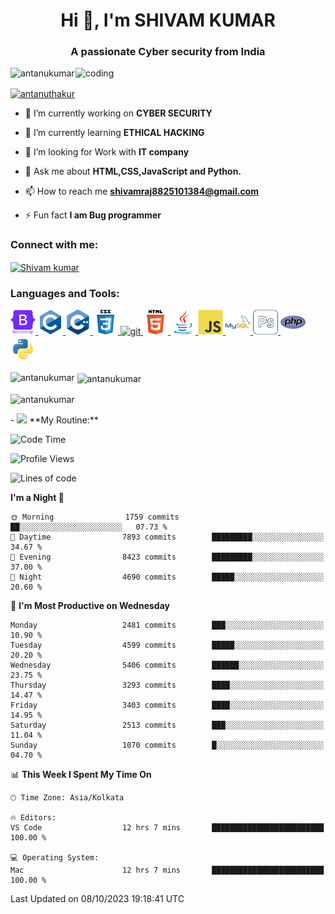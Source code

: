 


<h1 align="center">Hi 👋, I'm SHIVAM KUMAR</h1>
<h3 align="center">A passionate Cyber security from India</h3>
<img align="right"alt="coding"width="400"src="https://user-images.githubusercontent.com/55389276/140866485-8fb1c876-9a8f-4d6a-98dc-08c4981eaf70.gif">

<p align="left"> <img src="https://komarev.com/ghpvc/?username=antanukumar&label=Profile%20views&color=0e75b6&style=flat" alt="antanukumar" /> </p>
<a href="https://linkedin.com/in/antanuthakur" target="blank"><img align="center" src="https://raw.githubusercontent.com/rahuldkjain/github-profile-readme-generator/master/src/images/icons/Social/linked-in-alt.svg" alt="antanuthakur" height="30" width="40" /></a>

<!-- <p align="left"> <a href="https://twitter.com/antanu" target="blank"><img src="https://img.shields.io/twitter/follow/antanu5?logo=twitter&style=for-the-badge" alt="antanu" /></a> </p> -->

- 🔭 I’m currently working on **CYBER SECURITY**

- 🌱 I’m currently learning **ETHICAL HACKING**

- 🤝 I’m looking for Work with **IT company**

- 💬 Ask me about **HTML,CSS,JavaScript and Python.**

- 📫 How to reach me **shivamraj8825101384@gmail.com**

- ⚡ Fun fact **I am Bug programmer**

<h3 align="left">Connect with me:</h3>
<p align="left">
<!-- <a href="https://twitter.com/antanu" target="blank"><img align="center" src="https://raw.githubusercontent.com/rahuldkjain/github-profile-readme-generator/master/src/images/icons/Social/twitter.svg" alt="antanu" height="30" width="40" /></a> -->
<a href="https://www.linkedin.com/in/shivam-kumar-2678011b7/" target="blank"><img align="center" src="https://www.linkedin.com/in/shivam-kumar-2678011b7/" alt="Shivam kumar" height="30" width="40" /></a>
<!-- <a href="https://fb.com/antanu" target="blank"><img align="center" src="https://raw.githubusercontent.com/rahuldkjain/github-profile-readme-generator/master/src/images/icons/Social/facebook.svg" alt="antanu" height="30" width="40" /></a> -->
<!-- <a href="https://instagram.com/antanuthakur" target="blank"><img align="center" src="https://raw.githubusercontent.com/rahuldkjain/github-profile-readme-generator/master/src/images/icons/Social/instagram.svg" alt="antanuthakur" height="30" width="40" /></a> -->
<!-- <a href="" target="blank"><img align="center" src="https://raw.githubusercontent.com/rahuldkjain/github-profile-readme-generator/master/src/images/icons/Social/hackerrank.svg" alt="@antanukumar9" height="30" width="40" /></a>
<a href="https://www.leetcode.com/antanukumar9" target="blank"><img align="center" src="https://raw.githubusercontent.com/rahuldkjain/github-profile-readme-generator/master/src/images/icons/Social/leet-code.svg" alt="antanukumar9" height="30" width="40" /></a>
<a href="https://auth.geeksforgeeks.org/user/antanukumar9" target="blank"><img align="center" src="https://raw.githubusercontent.com/rahuldkjain/github-profile-readme-generator/master/src/images/icons/Social/geeks-for-geeks.svg" alt="antanukumar9" height="30" width="40" /></a> -->
</p>

<h3 align="left">Languages and Tools:</h3>
<p align="left"> <a href="https://getbootstrap.com" target="_blank" rel="noreferrer"> <img src="https://raw.githubusercontent.com/devicons/devicon/master/icons/bootstrap/bootstrap-plain-wordmark.svg" alt="bootstrap" width="40" height="40"/> </a> <a href="https://www.cprogramming.com/" target="_blank" rel="noreferrer"> <img src="https://raw.githubusercontent.com/devicons/devicon/master/icons/c/c-original.svg" alt="c" width="40" height="40"/> </a> <a href="https://www.w3schools.com/cpp/" target="_blank" rel="noreferrer"> <img src="https://raw.githubusercontent.com/devicons/devicon/master/icons/cplusplus/cplusplus-original.svg" alt="cplusplus" width="40" height="40"/> </a> <a href="https://www.w3schools.com/css/" target="_blank" rel="noreferrer"> <img src="https://raw.githubusercontent.com/devicons/devicon/master/icons/css3/css3-original-wordmark.svg" alt="css3" width="40" height="40"/> </a> <a href="https://git-scm.com/" target="_blank" rel="noreferrer"> <img src="https://www.vectorlogo.zone/logos/git-scm/git-scm-icon.svg" alt="git" width="40" height="40"/> </a> <a href="https://www.w3.org/html/" target="_blank" rel="noreferrer"> <img src="https://raw.githubusercontent.com/devicons/devicon/master/icons/html5/html5-original-wordmark.svg" alt="html5" width="40" height="40"/> </a> <a href="https://www.java.com" target="_blank" rel="noreferrer"> <img src="https://raw.githubusercontent.com/devicons/devicon/master/icons/java/java-original.svg" alt="java" width="40" height="40"/> </a> <a href="https://developer.mozilla.org/en-US/docs/Web/JavaScript" target="_blank" rel="noreferrer"> <img src="https://raw.githubusercontent.com/devicons/devicon/master/icons/javascript/javascript-original.svg" alt="javascript" width="40" height="40"/> </a> <a href="https://www.mysql.com/" target="_blank" rel="noreferrer"> <img src="https://raw.githubusercontent.com/devicons/devicon/master/icons/mysql/mysql-original-wordmark.svg" alt="mysql" width="40" height="40"/> </a> <a href="https://www.photoshop.com/en" target="_blank" rel="noreferrer"> <img src="https://raw.githubusercontent.com/devicons/devicon/master/icons/photoshop/photoshop-line.svg" alt="photoshop" width="40" height="40"/> </a> <a href="https://www.php.net" target="_blank" rel="noreferrer"> <img src="https://raw.githubusercontent.com/devicons/devicon/master/icons/php/php-original.svg" alt="php" width="40" height="40"/> </a> <a href="https://www.python.org" target="_blank" rel="noreferrer"> <img src="https://raw.githubusercontent.com/devicons/devicon/master/icons/python/python-original.svg" alt="python" width="40" height="40"/> </a> </p>

<p><img align="left" src="https://github-readme-stats.vercel.app/api/top-langs?username=antanukumar&show_icons=true&locale=en&layout=compact" alt="antanukumar" /></p>

<p>&nbsp;<img align="center" src="https://github-readme-stats.vercel.app/api?username=antanukumar&show_icons=true&locale=en" alt="antanukumar" /></p>

<p><img align="center" src="https://github-readme-streak-stats.herokuapp.com/?user=antanukumar&" alt="antanukumar" /></p>
- <img src="https://media.giphy.com/media/gCWkRsa39liKgD0GLW/giphy.gif" width="50"> **My Routine:** 

<!---
<p align="center"> <img src="https://github-readme-stats.vercel.app/api/wakatime?username=Shreyam&show_icons=true&theme=gotham" alt="Shreyam" /> 
--->
 <!--START_SECTION:waka-->
![Code Time](http://img.shields.io/badge/Code%20Time-2%2C325%20hrs%2025%20mins-blue)

![Profile Views](http://img.shields.io/badge/Profile%20Views-12-blue)

![Lines of code](https://img.shields.io/badge/From%20Hello%20World%20I%27ve%20Written-20.4%20million%20lines%20of%20code-blue)

**I'm a Night 🦉** 

```text
🌞 Morning                1759 commits        ██░░░░░░░░░░░░░░░░░░░░░░░   07.73 % 
🌆 Daytime                7893 commits        █████████░░░░░░░░░░░░░░░░   34.67 % 
🌃 Evening                8423 commits        █████████░░░░░░░░░░░░░░░░   37.00 % 
🌙 Night                  4690 commits        █████░░░░░░░░░░░░░░░░░░░░   20.60 % 
```
📅 **I'm Most Productive on Wednesday** 

```text
Monday                   2481 commits        ███░░░░░░░░░░░░░░░░░░░░░░   10.90 % 
Tuesday                  4599 commits        █████░░░░░░░░░░░░░░░░░░░░   20.20 % 
Wednesday                5406 commits        ██████░░░░░░░░░░░░░░░░░░░   23.75 % 
Thursday                 3293 commits        ████░░░░░░░░░░░░░░░░░░░░░   14.47 % 
Friday                   3403 commits        ████░░░░░░░░░░░░░░░░░░░░░   14.95 % 
Saturday                 2513 commits        ███░░░░░░░░░░░░░░░░░░░░░░   11.04 % 
Sunday                   1070 commits        █░░░░░░░░░░░░░░░░░░░░░░░░   04.70 % 
```


📊 **This Week I Spent My Time On** 

```text
🕑︎ Time Zone: Asia/Kolkata

🔥 Editors: 
VS Code                  12 hrs 7 mins       █████████████████████████   100.00 % 

💻 Operating System: 
Mac                      12 hrs 7 mins       █████████████████████████   100.00 % 
```


 Last Updated on 08/10/2023 19:18:41 UTC
<!--END_SECTION:waka-->
 
